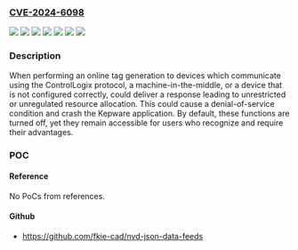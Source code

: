 ### [CVE-2024-6098](https://cve.mitre.org/cgi-bin/cvename.cgi?name=CVE-2024-6098)
![](https://img.shields.io/static/v1?label=Product&message=IGS&color=blue)
![](https://img.shields.io/static/v1?label=Product&message=Kepware%20KEPServerEX&color=blue)
![](https://img.shields.io/static/v1?label=Product&message=Kepware%20ThingWorx%20Kepware%20Server&color=blue)
![](https://img.shields.io/static/v1?label=Product&message=TOP%20Server&color=blue)
![](https://img.shields.io/static/v1?label=Version&message=%3D%20V6%20&color=brighgreen)
![](https://img.shields.io/static/v1?label=Version&message=%3D%20V7.6x%20&color=brighgreen)
![](https://img.shields.io/static/v1?label=Vulnerability&message=CWE-770%20Allocation%20of%20Resources%20Without%20Limits%20or%20Throttling&color=brighgreen)

### Description

When performing an online tag generation to devices which communicate using the ControlLogix protocol, a machine-in-the-middle, or a device that is not configured correctly, could deliver a response leading to unrestricted or unregulated resource allocation. This could cause a denial-of-service condition and crash the Kepware application. By default, these functions are turned off, yet they remain accessible for users who recognize and require their advantages.

### POC

#### Reference
No PoCs from references.

#### Github
- https://github.com/fkie-cad/nvd-json-data-feeds

